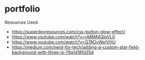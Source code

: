 # portfolio

Resources Used:
* https://superdevresources.com/css-button-glow-effect/
* https://www.youtube.com/watch?v=vM8M4QloVL0
* https://www.youtube.com/watch?v=Q7AOvWpIVHU
* https://medium.com/nerd-for-tech/adding-a-custom-star-field-background-with-three-js-79a1d18fd35d